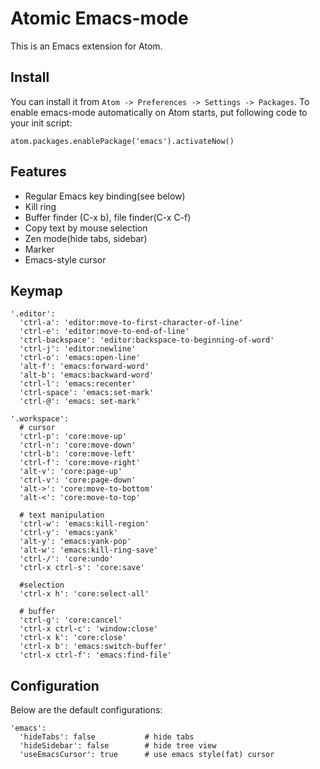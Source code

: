 Atomic Emacs-mode
======

This is an Emacs extension for Atom.

## Install

You can install it from `Atom -> Preferences -> Settings -> Packages`. To enable emacs-mode automatically on Atom starts, put following code to your init script:

```
atom.packages.enablePackage('emacs').activateNow()
```

## Features

- Regular Emacs key binding(see below)
- Kill ring
- Buffer finder (C-x b), file finder(C-x C-f)
- Copy text by mouse selection
- Zen mode(hide tabs, sidebar)
- Marker
- Emacs-style cursor

## Keymap

```
'.editor':
  'ctrl-a': 'editor:move-to-first-character-of-line'
  'ctrl-e': 'editor:move-to-end-of-line'
  'ctrl-backspace': 'editor:backspace-to-beginning-of-word'
  'ctrl-j': 'editor:newline'
  'ctrl-o': 'emacs:open-line'
  'alt-f': 'emacs:forward-word'
  'alt-b': 'emacs:backward-word'
  'ctrl-l': 'emacs:recenter'
  'ctrl-space': 'emacs:set-mark'
  'ctrl-@': 'emacs: set-mark'

'.workspace':
  # cursor
  'ctrl-p': 'core:move-up'
  'ctrl-n': 'core:move-down'
  'ctrl-b': 'core:move-left'
  'ctrl-f': 'core:move-right'
  'alt-v': 'core:page-up'
  'ctrl-v': 'core:page-down'
  'alt->': 'core:move-to-bottom'
  'alt-<': 'core:move-to-top'

  # text manipulation
  'ctrl-w': 'emacs:kill-region'
  'ctrl-y': 'emacs:yank'
  'alt-y': 'emacs:yank-pop'
  'alt-w': 'emacs:kill-ring-save'
  'ctrl-/': 'core:undo'
  'ctrl-x ctrl-s': 'core:save'

  #selection
  'ctrl-x h': 'core:select-all'

  # buffer
  'ctrl-g': 'core:cancel'
  'ctrl-x ctrl-c': 'window:close'
  'ctrl-x k': 'core:close'
  'ctrl-x b': 'emacs:switch-buffer'
  'ctrl-x ctrl-f': 'emacs:find-file'
```

## Configuration
Below are the default configurations:

```
'emacs':
  'hideTabs': false           # hide tabs
  'hideSidebar': false        # hide tree view 
  'useEmacsCursor': true      # use emacs style(fat) cursor
```
